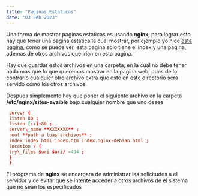 ```yaml
---
title: "Paginas Estaticas"
date: "03 Feb 2023"
---
```


 Una forma de mostrar paginas estaticas es usando **nginx**, para lograr esto hay que tener una pagina estatica la cual mostrar, por ejemplo yo hice [esta pagina](https://github.com/senchpimy/simple), como se puede ver, esta pagina solo tiene el index y una pagina, ademas de otros archivos que irian en esta pagina.
   

  

 Hay que guardar estos archivos en una carpeta, en la cual no debe tener nada mas que lo que queremos mostrar en la pagina web, pues de lo contrario cualquier otro archivo extra que este en este directorio sera servido como los otros archivos.
   

  

 Despues simplemente hay que poner el siguiente archivo en la carpeta **/etc/nginx/sites-avaible** bajo cualquier nombre que uno desee

```toml
 server {
 listen 80 ;
 listen [::]:80 ;
 server\_name **XXXXXXX** ;
 root **path a loas archivos** ;
 index index.html index.htm index.nginx-debian.html ;
 location / {
 try\_files $uri $uri/ =404 ;
 }
 }
``` 
 
 El programa de **nginx** se encargara de administrar las solicitudes a el servidor y de evitar que se intente acceder a otros archivos de el sistema que no sean los especificados
 

